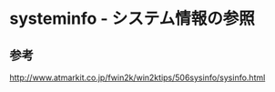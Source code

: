 ﻿# systeminfo - システム情報の参照


## 参考
http://www.atmarkit.co.jp/fwin2k/win2ktips/506sysinfo/sysinfo.html
